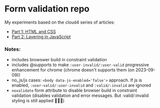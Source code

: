 # Form validation repo

My experiments based on the cloud4 series of articles:

- [Part 1: HTML and CSS](https://cloudfour.com/thinks/progressively-enhanced-form-validation-part-1-html-and-css/)
- [Part 2: Layering in JavaScript](https://cloudfour.com/thinks/progressively-enhanced-form-validation-part-2-layering-in-javascript/)

### Notes:

- includes browswer build in constraint validation
- includes @supports to make `:user-invalid/:user-valid` progressive enhancement for chrome (chrome doesn't supports them (on 2023-09-09))
- no_js/js cases: `<body data-js-enabled='false'>` approach. If js is enabled, `:user-valid/:user-invalid` and `:valid/:invalid` are ignored
- `novalidate` form attribute to disable browser build in constraint validation (disables validation and error messages. But :valid/:invalid styling is still applied 🤷🏼‍♂️)

